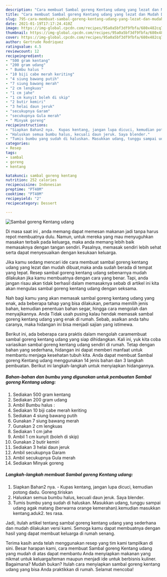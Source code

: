 ```yaml
---
description: "Cara membuat Sambal goreng Kentang udang yang lezat dan Mudah Dibuat"
title: "Cara membuat Sambal goreng Kentang udang yang lezat dan Mudah Dibuat"
slug: 795-cara-membuat-sambal-goreng-kentang-udang-yang-lezat-dan-mudah-dibuat
date: 2021-01-19T17:17:24.410Z
image: https://img-global.cpcdn.com/recipes/95a0a5bf3df9fbfa/680x482cq70/sambal-goreng-kentang-udang-foto-resep-utama.jpg
thumbnail: https://img-global.cpcdn.com/recipes/95a0a5bf3df9fbfa/680x482cq70/sambal-goreng-kentang-udang-foto-resep-utama.jpg
cover: https://img-global.cpcdn.com/recipes/95a0a5bf3df9fbfa/680x482cq70/sambal-goreng-kentang-udang-foto-resep-utama.jpg
author: Gertrude Rodriquez
ratingvalue: 4.5
reviewcount: 12
recipeingredient:
- "500 gram kentang"
- "200 gram udang"
- " Bumbu halus "
- "10 biji cabe merah keriting"
- "4 siung bawang putih"
- "7 siung bawang merah"
- "2 cm lengkuas"
- "1 cm jahe"
- "1 cm kunyit boleh di skip"
- "2 butir kemiri"
- "3 helai daun jeruk"
- "secukupnya Garam"
- "secukupnya Gula merah"
- " Minyak goreng"
recipeinstructions:
- "Siapkan Bahan2 nya.  Kupas kentang, jangan lupa dicuci, kemudian potong dadu. Goreng.tiriskan"
- "Haluskan semua bumbu halus, kecuali daun jeruk. Saya blender."
- "Tumis bumbu yang sudah di haluskan. Masukkan udang, tunggu sampai udang agak matang (berwarna orange kemerahan).kemudian masukkan kentang.aduk2. tes rasa."
categories:
- Resep
tags:
- sambal
- goreng
- kentang

katakunci: sambal goreng kentang 
nutrition: 252 calories
recipecuisine: Indonesian
preptime: "PT40M"
cooktime: "PT40M"
recipeyield: "2"
recipecategory: Dessert

---
```



![Sambal goreng Kentang udang](https://img-global.cpcdn.com/recipes/95a0a5bf3df9fbfa/680x482cq70/sambal-goreng-kentang-udang-foto-resep-utama.jpg)

Di masa  saat ini , anda memang dapat memesan makanan jadi tanpa harus repot membuatnya dulu. Namun, untuk mereka yang mau menyuguhkan masakan terbaik pada keluarga, maka anda memang lebih baik memasaknya dengan tangan sendiri. Pasalnya, memasak sendiri lebih sehat serta dapat menyesuaikan dengan kesukaan keluarga.

Jika kamu sedang mencari ide cara membuat sambal goreng kentang udang yang lezat dan mudah dibuat,maka anda sudah berada di tempat yang tepat. Resep sambal goreng kentang udang  sebenarnya mudah dilakukan jika kamu membuatnya dengan cara yang benar. Tapi, anda jangan risau akan tidak berhasil dalam memasaknya 
sebab di artikel ini kita akan mengulas sambal goreng kentang udang dengan seksama.  



Nah bagi kamu yang akan memasak sambal goreng kentang udang yang enak, ada beberapa tahap yang bisa dilakukan, pertama memilih jenis bahan, kemudian penentuan bahan segar, hingga cara mengolah dan menyajikannya. Anda Tidak usah pusing kalau hendak memasak sambal goreng kentang udang yang enak di rumah. Sebab, asalkan anda  tahu caranya, maka hidangan ini bisa menjadi sajian yang istimewa.

Berikut ini, ada beberapa cara praktis  dalam mengolah caramembuat sambal goreng kentang udang yang siap dihidangkan. Kali ini, yuk kita coba variasikan sambal goreng kentang udang sendiri di rumah. Tetap dengan bahan yang sederhana, hidangan ini dapat memberi manfaat untuk membantu menjaga kesehatan tubuh kita. Anda dapat membuat Sambal goreng Kentang udang menggunakan 14 jenis bahan dan 3 langkah pembuatan. Berikut ini langkah-langkah untuk menyiapkan hidangannya.

<!--inarticleads1-->

##### Bahan-bahan dan bumbu yang digunakan untuk pembuatan Sambal goreng Kentang udang:

1. Sediakan 500 gram kentang
1. Sediakan 200 gram udang
1. Ambil  Bumbu halus :
1. Sediakan 10 biji cabe merah keriting
1. Sediakan 4 siung bawang putih
1. Gunakan 7 siung bawang merah
1. Gunakan 2 cm lengkuas
1. Sediakan 1 cm jahe
1. Ambil 1 cm kunyit (boleh di skip)
1. Gunakan 2 butir kemiri
1. Sediakan 3 helai daun jeruk
1. Ambil secukupnya Garam
1. Ambil secukupnya Gula merah
1. Sediakan  Minyak goreng




<!--inarticleads2-->

##### Langkah-langkah membuat Sambal goreng Kentang udang:

1. Siapkan Bahan2 nya.  - Kupas kentang, jangan lupa dicuci, kemudian potong dadu. Goreng.tiriskan
1. Haluskan semua bumbu halus, kecuali daun jeruk. Saya blender.
1. Tumis bumbu yang sudah di haluskan. Masukkan udang, tunggu sampai udang agak matang (berwarna orange kemerahan).kemudian masukkan kentang.aduk2. tes rasa.




Jadi, itulah artikel tentang  sambal goreng kentang udang  yang sederhana dan mudah dilakukan versi kami. Semoga kamu dapat membuatnya dengan hasil yang dapat membuat keluarga di rumah senang. 

Terima kasih anda telah menggunakan resep yang tim kami tampilkan di sini. Besar harapan kami, cara membuat  Sambal goreng Kentang udang yang mudah di atas dapat membantu Anda menyiapkan makanan yang nikmat untuk keluarga/teman maupun menjadi ide untuk berbisnis kuliner. Bagaimana? Mudah bukan? Itulah cara menyiapkan sambal goreng kentang udang yang bisa Anda praktikkan di rumah. Selamat mencoba!

